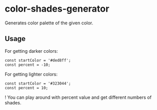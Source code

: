 # color-shades-generator

Generates color palette of the given color.

## Usage
For getting darker colors:

``` 
const startColor = '#ded8ff'; 
const percent = -10; 
```

For getting lighter colors:

``` 
const startColor = '#323044'; 
const percent = 10; 
```

! You can play around with percent value and get different numbers of shades.
